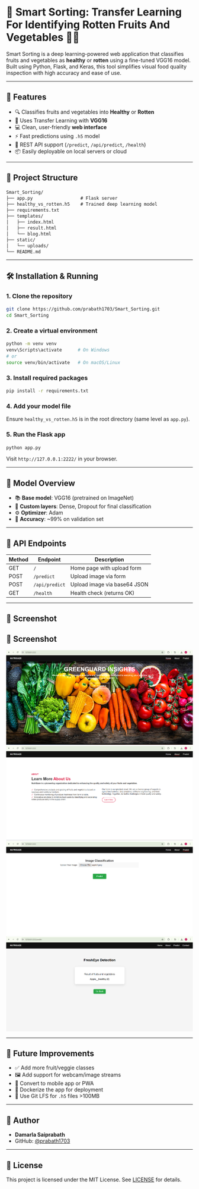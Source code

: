 
# 🧠 Smart Sorting:  Transfer Learning For Identifying Rotten Fruits And Vegetables 🍎🥦

Smart Sorting is a deep learning-powered web application that classifies fruits and vegetables as **healthy** or **rotten** using a fine-tuned VGG16 model. Built using Python, Flask, and Keras, this tool simplifies visual food quality inspection with high accuracy and ease of use.

---

## 🚀 Features

- 🔍 Classifies fruits and vegetables into **Healthy** or **Rotten**
- 🧠 Uses Transfer Learning with **VGG16**
- 💻 Clean, user-friendly **web interface**
- ⚡ Fast predictions using `.h5` model
- 🔌 REST API support (`/predict`, `/api/predict`, `/health`)
- 📦 Easily deployable on local servers or cloud

---

## 📂 Project Structure

```
Smart_Sorting/
├── app.py                  # Flask server
├── healthy_vs_rotten.h5    # Trained deep learning model
├── requirements.txt
├── templates/
│   ├── index.html
│   ├── result.html
│   └── blog.html
├── static/
│   └── uploads/
└── README.md
```

---

## 🛠️ Installation & Running

### 1. Clone the repository
```bash
git clone https://github.com/prabath1703/Smart_Sorting.git
cd Smart_Sorting
```

### 2. Create a virtual environment
```bash
python -m venv venv
venv\Scripts\activate      # On Windows
# or
source venv/bin/activate   # On macOS/Linux
```

### 3. Install required packages
```bash
pip install -r requirements.txt
```

### 4. Add your model file
Ensure `healthy_vs_rotten.h5` is in the root directory (same level as `app.py`).

### 5. Run the Flask app
```bash
python app.py
```
Visit `http://127.0.0.1:2222/` in your browser.

---

## 🧪 Model Overview

- 📚 **Base model**: VGG16 (pretrained on ImageNet)
- 🧠 **Custom layers**: Dense, Dropout for final classification
- ⚙️ **Optimizer**: Adam
- 🎯 **Accuracy**: ~99% on validation set

---

## 📲 API Endpoints

| Method | Endpoint         | Description                  |
|--------|------------------|------------------------------|
| GET    | `/`              | Home page with upload form   |
| POST   | `/predict`       | Upload image via form        |
| POST   | `/api/predict`   | Upload image via base64 JSON |
| GET    | `/health`        | Health check (returns OK)    |

---

## 📸 Screenshot

## 📸 Screenshot

![Smart Sorting UI](static/assets/Screenshot1.png)
![Smart Sorting UI](static/assets/Screenshot2.png)
![Smart Sorting UI](static/assets/Screenshot3.png)
![Smart Sorting UI](static/assets/Screenshot4.png)

---

## 🔮 Future Improvements

- ✅ Add more fruit/veggie classes
- 🖼️ Add support for webcam/image streams
- 📱 Convert to mobile app or PWA
- 🐳 Dockerize the app for deployment
- 📁 Use Git LFS for `.h5` files >100MB

---

## 👤 Author

- **Damarla Saiprabath**  
- GitHub: [@prabath1703](https://github.com/prabath1703)

---

## 📄 License

This project is licensed under the MIT License. See [LICENSE](LICENSE) for details.
